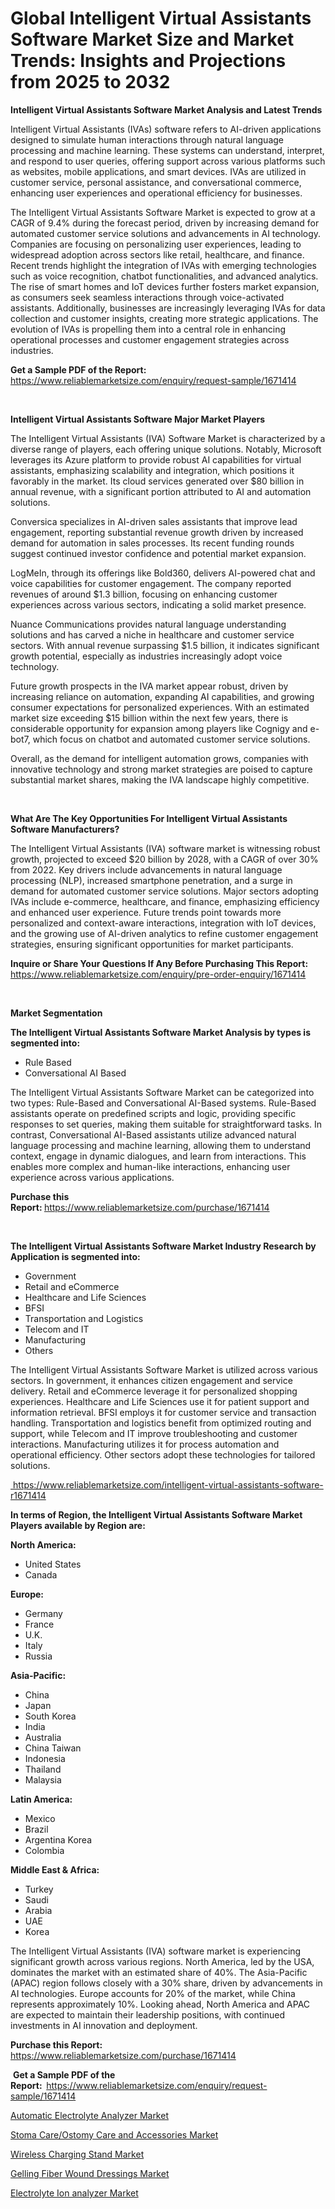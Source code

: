 <p><h1>Global Intelligent Virtual Assistants Software Market Size and Market Trends: Insights and Projections from 2025 to 2032</h1></p><p><strong>Intelligent Virtual Assistants Software Market Analysis and Latest Trends</strong></p>
<p><p>Intelligent Virtual Assistants (IVAs) software refers to AI-driven applications designed to simulate human interactions through natural language processing and machine learning. These systems can understand, interpret, and respond to user queries, offering support across various platforms such as websites, mobile applications, and smart devices. IVAs are utilized in customer service, personal assistance, and conversational commerce, enhancing user experiences and operational efficiency for businesses.</p><p>The Intelligent Virtual Assistants Software Market is expected to grow at a CAGR of 9.4% during the forecast period, driven by increasing demand for automated customer service solutions and advancements in AI technology. Companies are focusing on personalizing user experiences, leading to widespread adoption across sectors like retail, healthcare, and finance. Recent trends highlight the integration of IVAs with emerging technologies such as voice recognition, chatbot functionalities, and advanced analytics. The rise of smart homes and IoT devices further fosters market expansion, as consumers seek seamless interactions through voice-activated assistants. Additionally, businesses are increasingly leveraging IVAs for data collection and customer insights, creating more strategic applications. The evolution of IVAs is propelling them into a central role in enhancing operational processes and customer engagement strategies across industries.</p></p>
<p><strong>Get a Sample PDF of the Report:&nbsp;</strong> <a href="https://www.reliablemarketsize.com/enquiry/request-sample/1671414?utm_campaign=1991&utm_medium=2&utm_source=Github&utm_content=ia&utm_term=25032025&utm_id=intelligent-virtual-assistants-software">https://www.reliablemarketsize.com/enquiry/request-sample/1671414</a></p>
<p>&nbsp;</p>
<p><strong>Intelligent Virtual Assistants Software Major Market Players</strong></p>
<p><p>The Intelligent Virtual Assistants (IVA) Software Market is characterized by a diverse range of players, each offering unique solutions. Notably, Microsoft leverages its Azure platform to provide robust AI capabilities for virtual assistants, emphasizing scalability and integration, which positions it favorably in the market. Its cloud services generated over $80 billion in annual revenue, with a significant portion attributed to AI and automation solutions.</p><p>Conversica specializes in AI-driven sales assistants that improve lead engagement, reporting substantial revenue growth driven by increased demand for automation in sales processes. Its recent funding rounds suggest continued investor confidence and potential market expansion.</p><p>LogMeIn, through its offerings like Bold360, delivers AI-powered chat and voice capabilities for customer engagement. The company reported revenues of around $1.3 billion, focusing on enhancing customer experiences across various sectors, indicating a solid market presence.</p><p>Nuance Communications provides natural language understanding solutions and has carved a niche in healthcare and customer service sectors. With annual revenue surpassing $1.5 billion, it indicates significant growth potential, especially as industries increasingly adopt voice technology.</p><p>Future growth prospects in the IVA market appear robust, driven by increasing reliance on automation, expanding AI capabilities, and growing consumer expectations for personalized experiences. With an estimated market size exceeding $15 billion within the next few years, there is considerable opportunity for expansion among players like Cognigy and e-bot7, which focus on chatbot and automated customer service solutions.</p><p>Overall, as the demand for intelligent automation grows, companies with innovative technology and strong market strategies are poised to capture substantial market shares, making the IVA landscape highly competitive.</p></p>
<p>&nbsp;</p>
<p><strong>What Are The Key Opportunities For Intelligent Virtual Assistants Software Manufacturers?</strong></p>
<p><p>The Intelligent Virtual Assistants (IVA) software market is witnessing robust growth, projected to exceed $20 billion by 2028, with a CAGR of over 30% from 2022. Key drivers include advancements in natural language processing (NLP), increased smartphone penetration, and a surge in demand for automated customer service solutions. Major sectors adopting IVAs include e-commerce, healthcare, and finance, emphasizing efficiency and enhanced user experience. Future trends point towards more personalized and context-aware interactions, integration with IoT devices, and the growing use of AI-driven analytics to refine customer engagement strategies, ensuring significant opportunities for market participants.</p></p>
<p><strong>Inquire or Share Your Questions If Any Before Purchasing This Report:</strong> <a href="https://www.reliablemarketsize.com/enquiry/pre-order-enquiry/1671414?utm_campaign=1991&utm_medium=2&utm_source=Github&utm_content=ia&utm_term=25032025&utm_id=intelligent-virtual-assistants-software">https://www.reliablemarketsize.com/enquiry/pre-order-enquiry/1671414</a></p>
<p>&nbsp;</p>
<p><strong>Market Segmentation</strong></p>
<p><strong>The Intelligent Virtual Assistants Software Market Analysis by types is segmented into:</strong></p>
<p><ul><li>Rule Based</li><li>Conversational AI Based</li></ul></p>
<p><p>The Intelligent Virtual Assistants Software Market can be categorized into two types: Rule-Based and Conversational AI-Based systems. Rule-Based assistants operate on predefined scripts and logic, providing specific responses to set queries, making them suitable for straightforward tasks. In contrast, Conversational AI-Based assistants utilize advanced natural language processing and machine learning, allowing them to understand context, engage in dynamic dialogues, and learn from interactions. This enables more complex and human-like interactions, enhancing user experience across various applications.</p></p>
<p><strong>Purchase this Report:&nbsp;</strong><a href="https://www.reliablemarketsize.com/purchase/1671414?utm_campaign=1991&utm_medium=2&utm_source=Github&utm_content=ia&utm_term=25032025&utm_id=intelligent-virtual-assistants-software">https://www.reliablemarketsize.com/purchase/1671414</a></p>
<p>&nbsp;</p>
<p><strong>The Intelligent Virtual Assistants Software Market Industry Research by Application is segmented into:</strong></p>
<p><ul><li>Government</li><li>Retail and eCommerce</li><li>Healthcare and Life Sciences</li><li>BFSI</li><li>Transportation and Logistics</li><li>Telecom and IT</li><li>Manufacturing</li><li>Others</li></ul></p>
<p><p>The Intelligent Virtual Assistants Software Market is utilized across various sectors. In government, it enhances citizen engagement and service delivery. Retail and eCommerce leverage it for personalized shopping experiences. Healthcare and Life Sciences use it for patient support and information retrieval. BFSI employs it for customer service and transaction handling. Transportation and logistics benefit from optimized routing and support, while Telecom and IT improve troubleshooting and customer interactions. Manufacturing utilizes it for process automation and operational efficiency. Other sectors adopt these technologies for tailored solutions.</p></p>
<p><a href="https://www.reliablemarketsize.com/intelligent-virtual-assistants-software-r1671414?utm_campaign=1991&utm_medium=2&utm_source=Github&utm_content=ia&utm_term=25032025&utm_id=intelligent-virtual-assistants-software">&nbsp;https://www.reliablemarketsize.com/intelligent-virtual-assistants-software-r1671414</a></p>
<p><strong>In terms of Region, the Intelligent Virtual Assistants Software Market Players available by Region are:</strong></p>
<p>
    <p> <strong> North America: </strong>
        <ul>
            <li>United States</li>
            <li>Canada</li>
        </ul>
        </p> 
    <p> <strong> Europe: </strong>
        <ul>
            <li>Germany</li>
            <li>France</li>
            <li>U.K.</li>
            <li>Italy</li>
            <li>Russia</li>
        </ul>
        </p> 
    <p> <strong> Asia-Pacific: </strong>
        <ul>
            <li>China</li>
            <li>Japan</li>
            <li>South Korea</li>
            <li>India</li>
            <li>Australia</li>
            <li>China Taiwan</li>
            <li>Indonesia</li>
            <li>Thailand</li>
            <li>Malaysia</li>
        </ul>
        </p> 
    <p> <strong> Latin America: </strong>
        <ul>
            <li>Mexico</li>
            <li>Brazil</li>
            <li>Argentina Korea</li>
            <li>Colombia</li>
        </ul>
        </p> 
    <p> <strong> Middle East & Africa: </strong>
        <ul>
            <li>Turkey</li>
            <li>Saudi</li>
            <li>Arabia</li>
            <li>UAE</li>
            <li>Korea</li>
        </ul>
    </p>
    </p>
<p><p>The Intelligent Virtual Assistants (IVA) software market is experiencing significant growth across various regions. North America, led by the USA, dominates the market with an estimated share of 40%. The Asia-Pacific (APAC) region follows closely with a 30% share, driven by advancements in AI technologies. Europe accounts for 20% of the market, while China represents approximately 10%. Looking ahead, North America and APAC are expected to maintain their leadership positions, with continued investments in AI innovation and deployment.</p></p>
<p><strong>Purchase this Report: </strong><a href="https://www.reliablemarketsize.com/purchase/1671414?utm_campaign=1991&utm_medium=2&utm_source=Github&utm_content=ia&utm_term=25032025&utm_id=intelligent-virtual-assistants-software">https://www.reliablemarketsize.com/purchase/1671414</a></p>
<p>&nbsp;<strong>Get a Sample PDF of the Report:&nbsp;&nbsp;</strong><a href="https://www.reliablemarketsize.com/enquiry/request-sample/1671414?utm_campaign=1991&utm_medium=2&utm_source=Github&utm_content=ia&utm_term=25032025&utm_id=intelligent-virtual-assistants-software">https://www.reliablemarketsize.com/enquiry/request-sample/1671414</a></p>
<p><strong></strong></p>
<p><p><a href="https://github.com/fallalenoswG/Market-Research-Report-List-1/blob/main/automatic-electrolyte-analyzer-market.md?utm_campaign=1991&utm_medium=2&utm_source=Github&utm_content=ia&utm_term=25032025&utm_id=intelligent-virtual-assistants-software">Automatic Electrolyte Analyzer Market</a></p><p><a href="https://github.com/gfellcincot4/Market-Research-Report-List-1/blob/main/stoma-careostomy-care-and-accessories-market.md?utm_campaign=1991&utm_medium=2&utm_source=Github&utm_content=ia&utm_term=25032025&utm_id=intelligent-virtual-assistants-software">Stoma Care/Ostomy Care and Accessories Market</a></p><p><a href="https://github.com/haagarocapmj/Market-Research-Report-List-1/blob/main/wireless-charging-stand-market.md?utm_campaign=1991&utm_medium=2&utm_source=Github&utm_content=ia&utm_term=25032025&utm_id=intelligent-virtual-assistants-software">Wireless Charging Stand Market</a></p><p><a href="https://github.com/countpapajwp/Market-Research-Report-List-1/blob/main/gelling-fiber-wound-dressings-market.md?utm_campaign=1991&utm_medium=2&utm_source=Github&utm_content=ia&utm_term=25032025&utm_id=intelligent-virtual-assistants-software">Gelling Fiber Wound Dressings Market</a></p><p><a href="https://github.com/YashRP12/Market-Research-Report-List-7/blob/main/electrolyte-ion-analyzer-market.md?utm_campaign=1991&utm_medium=2&utm_source=Github&utm_content=ia&utm_term=25032025&utm_id=intelligent-virtual-assistants-software">Electrolyte Ion analyzer Market</a></p></p>